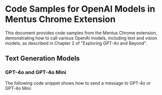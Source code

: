 # Code Samples for OpenAI Models in Mentus Chrome Extension

This document provides code samples from the Mentus Chrome extension, demonstrating how to call various OpenAI models, including text and vision models, as described in Chapter 2 of "Exploring GPT-4o and Beyond".

## Text Generation Models

### GPT-4o and GPT-4o Mini

The following code snippet shows how to send a message to GPT-4o or GPT-4o Mini:
